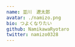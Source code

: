 ```yaml
---
name: 並川　遼太郎
avatar: ./namizo.png
bio: つよくなりたい
github: NamikawaRyotaro
twitter: namizo0328
---
```

